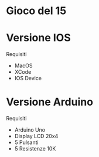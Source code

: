 # Gioco del 15

# Versione IOS
Requisiti
 - MacOS
 - XCode
 - IOS Device

# Versione Arduino 
Requisiti
- Arduino Uno
- Display LCD 20x4
- 5 Pulsanti 
- 5 Resistenze 10K


